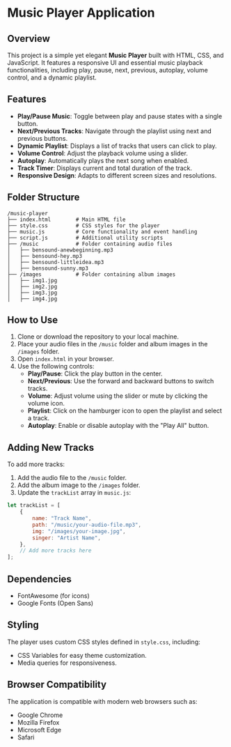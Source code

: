 # Music Player Application

## Overview

This project is a simple yet elegant **Music Player** built with HTML, CSS, and JavaScript. It features a responsive UI and essential music playback functionalities, including play, pause, next, previous, autoplay, volume control, and a dynamic playlist.

## Features

- **Play/Pause Music**: Toggle between play and pause states with a single button.
- **Next/Previous Tracks**: Navigate through the playlist using next and previous buttons.
- **Dynamic Playlist**: Displays a list of tracks that users can click to play.
- **Volume Control**: Adjust the playback volume using a slider.
- **Autoplay**: Automatically plays the next song when enabled.
- **Track Timer**: Displays current and total duration of the track.
- **Responsive Design**: Adapts to different screen sizes and resolutions.

## Folder Structure

```
/music-player
├── index.html        # Main HTML file
├── style.css         # CSS styles for the player
├── music.js          # Core functionality and event handling
├── script.js         # Additional utility scripts
├── /music            # Folder containing audio files
│   ├── bensound-anewbeginning.mp3
│   ├── bensound-hey.mp3
│   ├── bensound-littleidea.mp3
│   ├── bensound-sunny.mp3
├── /images           # Folder containing album images
│   ├── img1.jpg
│   ├── img2.jpg
│   ├── img3.jpg
│   ├── img4.jpg
```

## How to Use

1. Clone or download the repository to your local machine.
2. Place your audio files in the `/music` folder and album images in the `/images` folder.
3. Open `index.html` in your browser.
4. Use the following controls:
   - **Play/Pause**: Click the play button in the center.
   - **Next/Previous**: Use the forward and backward buttons to switch tracks.
   - **Volume**: Adjust volume using the slider or mute by clicking the volume icon.
   - **Playlist**: Click on the hamburger icon to open the playlist and select a track.
   - **Autoplay**: Enable or disable autoplay with the "Play All" button.

## Adding New Tracks

To add more tracks:
1. Add the audio file to the `/music` folder.
2. Add the album image to the `/images` folder.
3. Update the `trackList` array in `music.js`:

```javascript
let trackList = [
    {
        name: "Track Name",
        path: "/music/your-audio-file.mp3",
        img: "/images/your-image.jpg",
        singer: "Artist Name",
    },
    // Add more tracks here
];
```

## Dependencies

- FontAwesome (for icons)
- Google Fonts (Open Sans)

## Styling

The player uses custom CSS styles defined in `style.css`, including:
- CSS Variables for easy theme customization.
- Media queries for responsiveness.

## Browser Compatibility

The application is compatible with modern web browsers such as:
- Google Chrome
- Mozilla Firefox
- Microsoft Edge
- Safari

